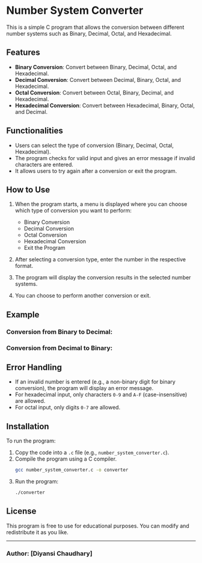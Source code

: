 # Number System Converter

This is a simple C program that allows the conversion between different number systems such as Binary, Decimal, Octal, and Hexadecimal.

## Features

- **Binary Conversion**: Convert between Binary, Decimal, Octal, and Hexadecimal.
- **Decimal Conversion**: Convert between Decimal, Binary, Octal, and Hexadecimal.
- **Octal Conversion**: Convert between Octal, Binary, Decimal, and Hexadecimal.
- **Hexadecimal Conversion**: Convert between Hexadecimal, Binary, Octal, and Decimal.

## Functionalities

- Users can select the type of conversion (Binary, Decimal, Octal, Hexadecimal).
- The program checks for valid input and gives an error message if invalid characters are entered.
- It allows users to try again after a conversion or exit the program.

## How to Use

1. When the program starts, a menu is displayed where you can choose which type of conversion you want to perform:
    - Binary Conversion
    - Decimal Conversion
    - Octal Conversion
    - Hexadecimal Conversion
    - Exit the Program

2. After selecting a conversion type, enter the number in the respective format.
3. The program will display the conversion results in the selected number systems.
4. You can choose to perform another conversion or exit.

## Example

### Conversion from Binary to Decimal:

### Conversion from Decimal to Binary:

## Error Handling

- If an invalid number is entered (e.g., a non-binary digit for binary conversion), the program will display an error message.
- For hexadecimal input, only characters `0-9` and `A-F` (case-insensitive) are allowed.
- For octal input, only digits `0-7` are allowed.

## Installation

To run the program:

1. Copy the code into a `.c` file (e.g., `number_system_converter.c`).
2. Compile the program using a C compiler.
    ```bash
    gcc number_system_converter.c -o converter
    ```
3. Run the program:
    ```bash
    ./converter
    ```

## License

This program is free to use for educational purposes. You can modify and redistribute it as you like.

---

### Author: [Diyansi Chaudhary]
